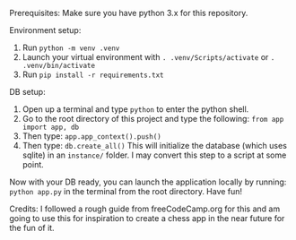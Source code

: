Prerequisites:
Make sure you have python 3.x for this repository.

Environment setup:
1. Run `python -m venv .venv`
2. Launch your virtual environment with `. .venv/Scripts/activate` or `. .venv/bin/activate`
3. Run `pip install -r requirements.txt`

DB setup:
1. Open up a terminal and type `python` to enter the python shell.
2. Go to the root directory of this project and type the following: `from app import app, db`
3. Then type: `app.app_context().push()`
4. Then type: `db.create_all()`
This will initialize the database (which uses sqlite) in an `instance/` folder. I may convert this step to a script at some point.

Now with your DB ready, you can launch the application locally by running: `python app.py` in the terminal from the root directory.
Have fun!

Credits:
I followed a rough guide from freeCodeCamp.org for this and am going to use this for inspiration to create a chess app in the near future for the fun of it.